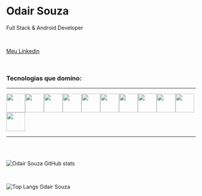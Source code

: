 
# Odair Souza

Full Stack & Android Developer


<br>

[Meu Linkedin](https://www.linkedin.com/in/oda-ir/)

<br>

### Tecnologias que domino:
-----

<img src="https://cdn.jsdelivr.net/gh/devicons/devicon@latest/icons/photoshop/photoshop-original.svg" width="50px" /><img src="https://cdn.jsdelivr.net/gh/devicons/devicon@latest/icons/android/android-plain.svg" width="50px" /><img src="https://cdn.jsdelivr.net/gh/devicons/devicon@latest/icons/debian/debian-original-wordmark.svg" width="50px" /><img src="https://cdn.jsdelivr.net/gh/devicons/devicon@latest/icons/mysql/mysql-original.svg" width="50px" /><img src="https://cdn.jsdelivr.net/gh/devicons/devicon@latest/icons/html5/html5-original-wordmark.svg" width="50px" /><img src="https://cdn.jsdelivr.net/gh/devicons/devicon@latest/icons/javascript/javascript-original.svg" width="50px" /><img src="https://cdn.jsdelivr.net/gh/devicons/devicon@latest/icons/css3/css3-original-wordmark.svg" width="50px" /><img src="https://cdn.jsdelivr.net/gh/devicons/devicon@latest/icons/gimp/gimp-original-wordmark.svg" width="50px" /><img src="https://cdn.jsdelivr.net/gh/devicons/devicon@latest/icons/python/python-original-wordmark.svg" width="50px" /><img src="https://cdn.jsdelivr.net/gh/devicons/devicon@latest/icons/docker/docker-original-wordmark.svg" width="50px" /><img src="https://cdn.jsdelivr.net/gh/devicons/devicon@latest/icons/java/java-original.svg" width="50px" />

----

<br>


<br>

![Odair Souza GitHub stats](https://github-readme-stats.vercel.app/api?username=islude8&show_icons=true&theme=darcula)

<br>

![Top Langs Odair Souza](https://github-readme-stats.vercel.app/api/top-langs/?username=islude8&langs_count=8&theme=darcula)
          
          
          
          
          
          
          
          
          

